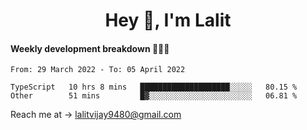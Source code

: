 <h1 align="center">Hey 👋, I'm Lalit</h1>

#### Weekly development breakdown 👨🏻‍💻
<!--START_SECTION:waka-->

```text
From: 29 March 2022 - To: 05 April 2022

TypeScript   10 hrs 8 mins   ████████████████████░░░░░   80.15 %
Other        51 mins         █▓░░░░░░░░░░░░░░░░░░░░░░░   06.81 %
```

<!--END_SECTION:waka-->

Reach me at → lalitvijay9480@gmail.com
